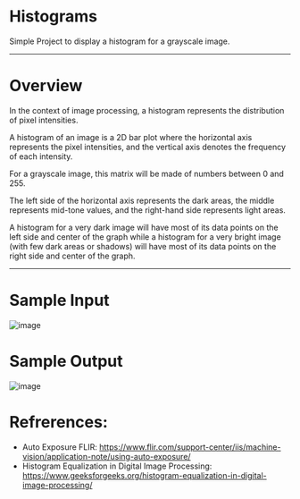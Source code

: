 # Histograms
Simple Project to display a histogram for a grayscale image.

-----------------------------------------------------------

# Overview

In the context of image processing, a histogram represents the distribution of pixel intensities.

A histogram of an image is a 2D bar plot where the horizontal axis represents the pixel intensities, and the vertical axis denotes the frequency of each intensity.

For a grayscale image, this matrix will be made of numbers between 0 and 255.

The left side of the horizontal axis represents the dark areas, the middle represents mid-tone values, and the right-hand side represents light areas.

A histogram for a very dark image will have most of its data points on the left side and center of the graph while a histogram for a very bright image (with few dark areas or shadows) will have most of its data points on the right side and center of the graph.

-----------------------------------------------------------
# Sample Input

![image](https://github.com/ianmparker/Histograms/assets/18231849/44fc74d2-900e-4a73-a883-86c7e1051efb)

# Sample Output
![image](https://github.com/ianmparker/Histograms/assets/18231849/30a52041-02d9-4bdc-9b1b-b1a69f87f3fc)


# Refrerences: 
  - Auto Exposure FLIR: https://www.flir.com/support-center/iis/machine-vision/application-note/using-auto-exposure/
  - Histogram Equalization in Digital Image Processing: https://www.geeksforgeeks.org/histogram-equalization-in-digital-image-processing/
